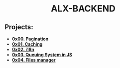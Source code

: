 <h1 align="center"><b>ALX-BACKEND</b></h1>

## Projects:

- **[0x00. Pagination](https://github.com/codenvibes/alx-backend/tree/master/0x00-pagination)**
- **[0x01. Caching](https://github.com/codenvibes/alx-backend/tree/master/0x01-caching)**
- **[0x02. i18n](https://github.com/codenvibes/alx-backend/tree/master/0x02-i18n)**
- **[0x03. Queuing System in JS]()**
- **[0x04. Files manager]()**
